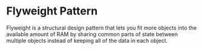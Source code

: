 # Flyweight Pattern

Flyweight is a structural design pattern that lets you fit more objects into the available amount of RAM by sharing common parts of state between multiple objects instead of keeping all of the data in each object.

